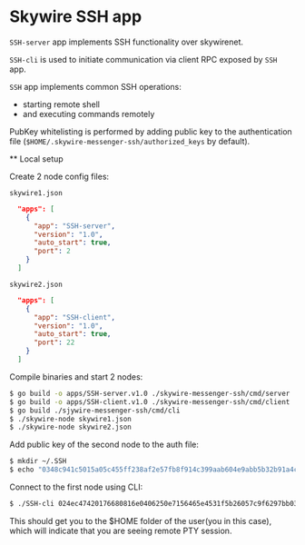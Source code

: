 # Skywire SSH app

`SSH-server` app implements SSH functionality over skywirenet.

`SSH-cli` is used to initiate communication via client RPC
exposed by `SSH` app. 

`SSH` app implements common SSH operations:

- starting remote shell
- and executing commands remotely

PubKey whitelisting is performed by adding public key to the
authentication file (`$HOME/.skywire-messenger-ssh/authorized_keys` by default).

** Local setup

Create 2 node config files:

`skywire1.json`

```json
  "apps": [
    {
      "app": "SSH-server",
      "version": "1.0",
      "auto_start": true,
      "port": 2
    }
  ]
```

`skywire2.json`

```json
  "apps": [
    {
      "app": "SSH-client",
      "version": "1.0",
      "auto_start": true,
      "port": 22
    }
  ]
```

Compile binaries and start 2 nodes:

```bash
$ go build -o apps/SSH-server.v1.0 ./skywire-messenger-ssh/cmd/server
$ go build -o apps/SSH-client.v1.0 ./skywire-messenger-ssh/cmd/client
$ go build ./sjywire-messenger-ssh/cmd/cli
$ ./skywire-node skywire1.json
$ ./skywire-node skywire2.json
```

Add public key of the second node to the auth file:

```bash
$ mkdir ~/.SSH
$ echo "0348c941c5015a05c455ff238af2e57fb8f914c399aab604e9abb5b32b91a4c1fe" > ~/.skywire-messenger-ssh/authorized_keys
```

Connect to the first node using CLI:

```bash
$ ./SSH-cli 024ec47420176680816e0406250e7156465e4531f5b26057c9f6297bb0303558c7
```

This should get you to the $HOME folder of the user(you in this case), which
will indicate that you are seeing remote PTY session.

